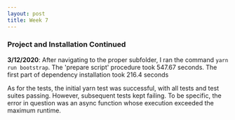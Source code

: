 ```yaml
---
layout: post
title: Week 7
---
```


### Project and Installation Continued
__3/12/2020__: After navigating to the proper subfolder, I ran the command `yarn run bootstrap`.
The 'prepare script' procedure took 547.67 seconds. The first part of dependency installation took 216.4 seconds

As for the tests, the initial yarn test was successful, with all tests and test suites passing. However, subsequent tests kept failing. To be specific, the error in question was an async function whose execution exceeded the maximum runtime.
